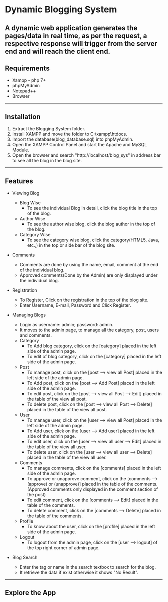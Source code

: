 # Dynamic Blogging System
A dynamic web application generates the pages/data in real time, as per the request, a respective response will trigger from the server end and will reach the client end.
---
## Requirements
* Xampp - php 7+
* phpMyAdmin
* Notepad++
* Browser
---
## Installation
1. Extract the Blogging System folder.
2. Install XAMPP and move the folder to C:\xampp\htdocs\.
3. Import the database(blog_database.sql) into phpMyAdmin.
4. Open the XAMPP Control Panel and start the Apache and MySQL Module.
5. Open the browser and search "http://localhost/blog_sys" in address bar to see all the blog in the blog site.
---
## Features
* Viewing Blog
	* Blog Wise
		* To see the individual Blog in detail, click the blog title in the top of the blog.
	* Author Wise
		* To see the author wise blog, click the blog author in the top of the blog.
	* Category Wise
		* To see the category wise blog, click the category(HTML5, Java, etc.,) in the top or side bar of the blog site.
		
* Comments
	* Comments are done by using the name, email, comment at the end of the individual blog.
	* Approved comments(Done by the Admin) are only displayed under the individual blog.
	
* Registration
	* To Register, Click on the registration in the top of the blog site.
	* Enter Username, E-mail, Password and Click Register.
			
* Managing Blogs
	* Login as username: admin; password: admin.
	* It moves to the admin page, to manage all the category, post, users and comments.
	* Category
		* To Add blog category, click on the [category] placed in the left side of the admin page.
		* To edit of blog category, click on the [category] placed in the left side of the admin page.
	* Post
		* To manage post, click on the [post --> view all Post] placed in the left side of the admin page.
		* To Add post, click on the [post --> Add Post] placed in the left side of the admin page.
		* To edit post, click on the [post --> view all Post --> Edit] placed in the table of the view all post.
		* To delete post, click on the [post --> view all Post --> Delete] placed in the table of the view all post.
	* User
		* To manage user, click on the [user --> view all Post] placed in the left side of the admin page.
		* To Add user, click on the [user --> Add user] placed in the left side of the admin page.
		* To edit user, click on the [user --> view all user --> Edit] placed in the table of the view all user.
		* To delete user, click on the [user --> view all user --> Delete] placed in the table of the view all user.
	* Comments
		* To manage comments, click on the [comments] placed in the left side of the admin page.
		* To approve or unapprove comment, click on the [comments --> (approve) or (unapprove)] placed in the table of the comments.
			(Approved comments only displayed in the comment section of the post)
		* To edit comment, click on the [comments --> Edit] placed in the table of the comments.
		* To delete comment, click on the [comments --> Delete] placed in the table of the comments.
	* Profile
		* To know about the user, click on the [profile] placed in the left side of the admin page.
	* Logout
		* To logout from the admin page, click on the [user --> logout] of the top right corner of  admin page.
	
* Blog Search
	* Enter the tag or name in the search textbox to search for the blog.
	* It retrieve the data if exist otherwise it shows "No Result".
---
## Explore the App
